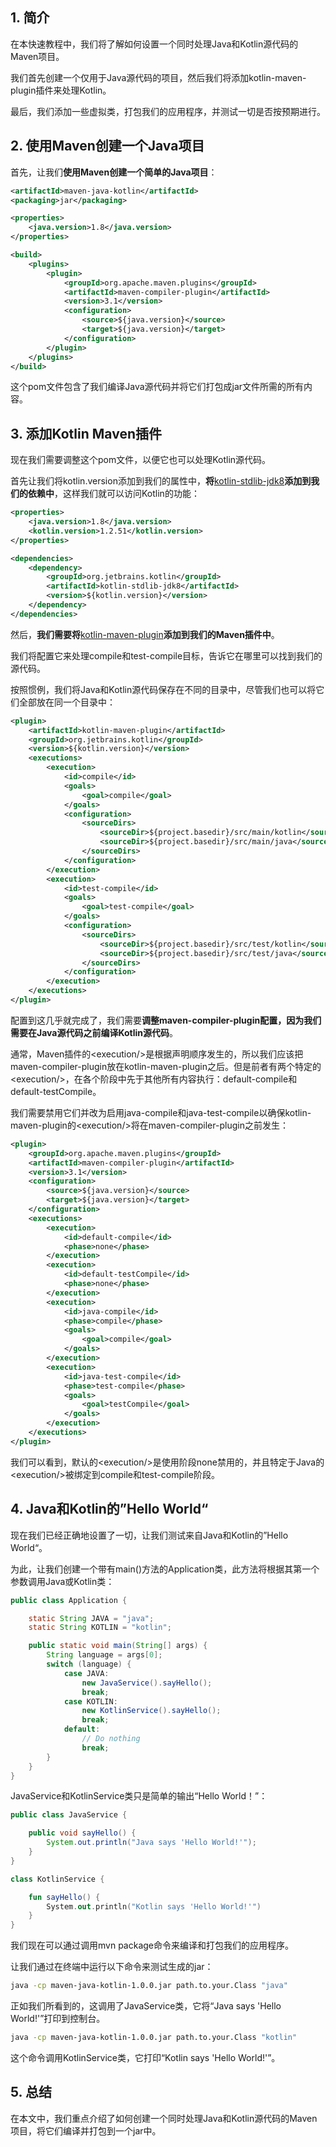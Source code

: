 ## 1. 简介

在本快速教程中，我们将了解如何设置一个同时处理Java和Kotlin源代码的Maven项目。

我们首先创建一个仅用于Java源代码的项目，然后我们将添加kotlin-maven-plugin插件来处理Kotlin。

最后，我们添加一些虚拟类，打包我们的应用程序，并测试一切是否按预期进行。

## 2. 使用Maven创建一个Java项目

首先，让我们**使用Maven创建一个简单的Java项目**：

```xml
<artifactId>maven-java-kotlin</artifactId>
<packaging>jar</packaging>

<properties>
    <java.version>1.8</java.version>
</properties>

<build>
    <plugins>
        <plugin>
            <groupId>org.apache.maven.plugins</groupId>
            <artifactId>maven-compiler-plugin</artifactId>
            <version>3.1</version>
            <configuration>
                <source>${java.version}</source>
                <target>${java.version}</target>
            </configuration>
        </plugin>
    </plugins>
</build>
```

这个pom文件包含了我们编译Java源代码并将它们打包成jar文件所需的所有内容。

## 3. 添加Kotlin Maven插件

现在我们需要调整这个pom文件，以便它也可以处理Kotlin源代码。

首先让我们将kotlin.version添加到我们的属性中，**将**[kotlin-stdlib-jdk8](https://search.maven.org/search?q=a:kotlin-stdlib-jdk8)**添加到我们的依赖中**，这样我们就可以访问Kotlin的功能： 

```xml
<properties>
    <java.version>1.8</java.version>
    <kotlin.version>1.2.51</kotlin.version>
</properties>

<dependencies>
    <dependency>
        <groupId>org.jetbrains.kotlin</groupId>
        <artifactId>kotlin-stdlib-jdk8</artifactId>
        <version>${kotlin.version}</version>
    </dependency>
</dependencies>
```

然后，**我们需要将**[kotlin-maven-plugin](https://search.maven.org/search?q=a:kotlin-maven-plugin)**添加到我们的Maven插件中**。

我们将配置它来处理compile和test-compile目标，告诉它在哪里可以找到我们的源代码。

按照惯例，我们将Java和Kotlin源代码保存在不同的目录中，尽管我们也可以将它们全部放在同一个目录中：

```xml
<plugin>
    <artifactId>kotlin-maven-plugin</artifactId>
    <groupId>org.jetbrains.kotlin</groupId>
    <version>${kotlin.version}</version>
    <executions>
        <execution>
            <id>compile</id>
            <goals>
                <goal>compile</goal>
            </goals>
            <configuration>
                <sourceDirs>
                    <sourceDir>${project.basedir}/src/main/kotlin</sourceDir>
                    <sourceDir>${project.basedir}/src/main/java</sourceDir>
                </sourceDirs>
            </configuration>
        </execution>
        <execution>
            <id>test-compile</id>
            <goals>
                <goal>test-compile</goal>
            </goals>
            <configuration>
                <sourceDirs>
                    <sourceDir>${project.basedir}/src/test/kotlin</sourceDir>
                    <sourceDir>${project.basedir}/src/test/java</sourceDir>
                </sourceDirs>
            </configuration>
        </execution>
    </executions>
</plugin>
```

配置到这几乎就完成了，我们需要**调整maven-compiler-plugin配置，因为我们需要在Java源代码之前编译Kotlin源代码**。

通常，Maven插件的<execution/\>是根据声明顺序发生的，所以我们应该把maven-compiler-plugin放在kotlin-maven-plugin之后。但是前者有两个特定的<execution/\>，在各个阶段中先于其他所有内容执行：default-compile和default-testCompile。

我们需要禁用它们并改为启用java-compile和java-test-compile以确保kotlin-maven-plugin的<execution/\>将在maven-compiler-plugin之前发生：

```xml
<plugin>
    <groupId>org.apache.maven.plugins</groupId>
    <artifactId>maven-compiler-plugin</artifactId>
    <version>3.1</version>
    <configuration>
        <source>${java.version}</source>
        <target>${java.version}</target>
    </configuration>
    <executions>
        <execution>
            <id>default-compile</id>
            <phase>none</phase>
        </execution>
        <execution>
            <id>default-testCompile</id>
            <phase>none</phase>
        </execution>
        <execution>
            <id>java-compile</id>
            <phase>compile</phase>
            <goals>
                <goal>compile</goal>
            </goals>
        </execution>
        <execution>
            <id>java-test-compile</id>
            <phase>test-compile</phase>
            <goals>
                <goal>testCompile</goal>
            </goals>
        </execution>
    </executions>
</plugin>
```

我们可以看到，默认的<execution/\>是使用阶段none禁用的，并且特定于Java的<execution/\>被绑定到compile和test-compile阶段。

## 4. Java和Kotlin的”Hello World“

现在我们已经正确地设置了一切，让我们测试来自Java和Kotlin的”Hello World“。

为此，让我们创建一个带有main()方法的Application类，此方法将根据其第一个参数调用Java或Kotlin类：

```java
public class Application {

    static String JAVA = "java";
    static String KOTLIN = "kotlin";

    public static void main(String[] args) {
        String language = args[0];
        switch (language) {
            case JAVA:
                new JavaService().sayHello();
                break;
            case KOTLIN:
                new KotlinService().sayHello();
                break;
            default:
                // Do nothing
                break;
        }
    }
}
```

JavaService和KotlinService类只是简单的输出“Hello World！”：

```java
public class JavaService {

    public void sayHello() {
        System.out.println("Java says 'Hello World!'");
    }
}
```

```kotlin
class KotlinService {

    fun sayHello() {
        System.out.println("Kotlin says 'Hello World!'")
    }
}
```

我们现在可以通过调用mvn package命令来编译和打包我们的应用程序。

让我们通过在终端中运行以下命令来测试生成的jar：

```bash
java -cp maven-java-kotlin-1.0.0.jar path.to.your.Class "java"
```

正如我们所看到的，这调用了JavaService类，它将“Java says 'Hello World!'”打印到控制台。

```bash
java -cp maven-java-kotlin-1.0.0.jar path.to.your.Class "kotlin"
```

这个命令调用KotlinService类，它打印“Kotlin says 'Hello World!'”。

## 5. 总结

在本文中，我们重点介绍了如何创建一个同时处理Java和Kotlin源代码的Maven项目，将它们编译并打包到一个jar中。